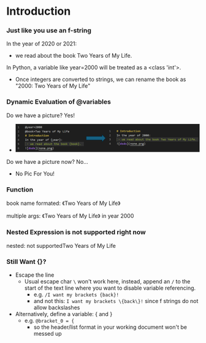 # Introduction
### Just like you use an f-string
In the year of 2020 or 2021: 
 - we read about the book Two Years of My Life. 

In Python, a variable like year=2000 will be treated as a <class 'int'>. 
 - Once integers are converted to strings, we can rename the book as "2000: Two Years of My Life"

### Dynamic Evaluation of @variables

Do we have a picture? Yes! 
 - ![pic](intro.png)

Do we have a picture now? No... 
 - No Pic For You!

### Function
book name formated: 《Two Years of My Life》

multiple args: 《Two Years of My Life》 in year 2000

### Nested Expression is not supported right now
nested: not supportedTwo Years of My Life

### Still Want {}?
 - Escape the line
     - Usual escape char `\` won't work here, instead, append an `/` to the start of the text line where you want to disable variable referencing. 
         - e.g. `/I want my brackets {back}!`
         - and not this: `I want my brackets \{back\}!` since f strings do not allow backslashes
 - Alternatively, define a variable: { and }
   - e.g. `@bracket_0 = {`
     - so the header/list format in your working document won't be messed up
